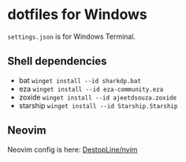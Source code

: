 # dotfiles for Windows
`settings.json` is for Windows Terminal.
## Shell dependencies
- bat `winget install --id sharkdp.bat`
- eza `winget install --id eza-community.eza`
- zoxide `winget install --id ajeetdsouza.zoxide`
- starship `winget install --id Starship.Starship`

## Neovim
Neovim config is here: [DestopLine/nvim](https://github.com/DestopLine/nvim)
